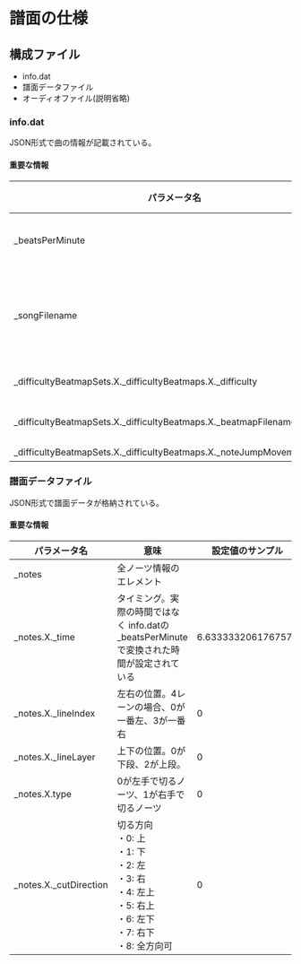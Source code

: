 # 譜面の仕様

## 構成ファイル

* info.dat
* 譜面データファイル
* オーディオファイル(説明省略)

### info.dat

JSON形式で曲の情報が記載されている。

#### 重要な情報

| パラメータ名 | 意味 | 設定値のサンプル |
| --- | --- | ---|
| _beatsPerMinute | この設定値 == 1分 | 200 |
| _songFilename | オーディオファイル。おそらくVorbis形式 | With.ogg |
| _difficultyBeatmapSets.X._difficultyBeatmaps.X._difficulty | 難易度 | Hard / Expart / ExpertPlus |
| _difficultyBeatmapSets.X._difficultyBeatmaps.X._beatmapFilename | 譜面ファイル名 | Hard.dat |
| _difficultyBeatmapSets.X._difficultyBeatmaps.X._noteJumpMovementSpeed | 速さ | 18 |

### 譜面データファイル

JSON形式で譜面データが格納されている。

#### 重要な情報

| パラメータ名 | 意味 | 設定値のサンプル |
| --- | --- | ---|
| _notes | 全ノーツ情報のエレメント |  |
| _notes.X._time | タイミング。実際の時間ではなく info.datの _beatsPerMinute で変換された時間が設定されている | 6.6333332061767578 |
| _notes.X._lineIndex | 左右の位置。4レーンの場合、0が一番左、3が一番右 | 0 |
| _notes.X._lineLayer | 上下の位置。0が下段、2が上段。 | 0 |
| _notes.X.type | 0が左手で切るノーツ、1が右手で切るノーツ | 0 |
| _notes.X._cutDirection | 切る方向<br>・0: 上<br>・1: 下<br>・2: 左<br>・3: 右<br>・4: 左上<br>・5: 右上<br>・6: 左下<br>・7: 右下<br>・8: 全方向可 | 0 |
